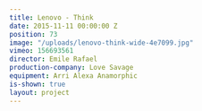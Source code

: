 ```yaml
---
title: Lenovo - Think
date: 2015-11-11 00:00:00 Z
position: 73
image: "/uploads/lenovo-think-wide-4e7099.jpg"
vimeo: 156693561
director: Emile Rafael
production-company: Love Savage
equipment: Arri Alexa Anamorphic
is-shown: true
layout: project
---
```


